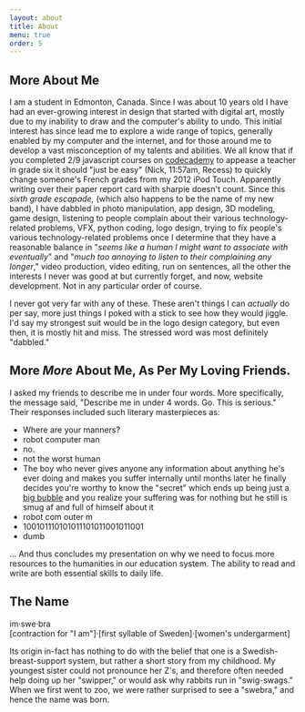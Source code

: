 ```yaml
---
layout: about
title: About
menu: true
order: 5
---
```


## More About Me
I am a student in Edmonton, Canada. Since I was about 10 years old I have had an ever-growing interest in design that started with digital art, mostly due to my inability to draw and the computer's ability to undo. This initial interest has since lead me to explore a wide range of topics, generally enabled by my computer and the internet, and for those around me to develop a vast misconception of my talents and abilities. We all know that if you completed 2/9 javascript courses on [codecademy](https://www.codecademy.com) to appease a teacher in grade six it should "just be easy" (Nick, 11:57am, Recess) to quickly change someone's French grades from my 2012 iPod Touch. Apparently writing over their paper report card with sharpie doesn't count. Since this *sixth grade escapade,* (which also happens to be the name of my new band), I have dabbled in photo manipulation, app design, 3D modeling, game design, listening to people complain about their various technology-related problems, VFX, python coding, logo design, trying to fix people's various technology-related problems once I determine that they have a reasonable balance in "*seems like a human I might want to associate with eventually*" and "*much too annoying to listen to their complaining any longer*," video production, video editing, run on sentences, all the other the interests I never was good at but currently forget, and now, website development. Not in any particular order of course.

I never got very far with any of these. These aren't things I can *actually* do per say, more just things I poked with a stick to see how they would jiggle. I'd say my strongest suit would be in the logo design category, but even then, it is mostly hit and miss. The stressed word was most definitely "dabbled."

## More *More* About Me, As Per My Loving Friends.
I asked my friends to describe me in under four words. More specifically, the message said, "Describe me in under 4 words. Go. This is serious." Their responses included such literary masterpieces as:

* Where are your manners?
* robot computer man
* no.
* not the worst human
* The boy who never gives anyone any information about anything he's ever doing and makes you suffer internally until months later he finally decides you're worthy to know the "secret" which ends up being just a [big bubble](https://youtu.be/3TwVFOzrwzI) and you realize your suffering was for nothing but he still is smug af and full of himself about it
* robot com outer m
* 100101110101011101011001011001
* dumb

... And thus concludes my presentation on why we need to focus more resources to the humanities in our education system. The ability to read and write are both essential skills to daily life. 

## The Name
im·swe·bra  
[contraction for "I am"]·[first syllable of Sweden]·[women's undergarment]

Its origin in-fact has nothing to do with the belief that one is a Swedish-breast-support system, but rather a short story from my childhood. My youngest sister could not pronounce her Z's, and therefore often needed help doing up her "swipper," or would ask why rabbits run in "swig-swags." When we first went to zoo, we were rather surprised to see a "swebra," and hence the name was born.